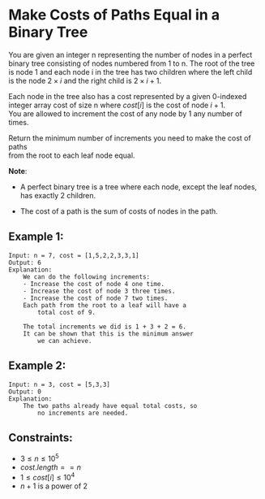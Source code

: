 # Make Costs of Paths Equal in a Binary Tree

You are given an integer n representing the number of nodes in a perfect  
binary tree consisting of nodes numbered from 1 to n. The root of the tree  
is node 1 and each node i in the tree has two children where the left child  
is the node $2 \times i$ and the right child is $2 \times i + 1$.

Each node in the tree also has a cost represented by a given 0-indexed  
integer array cost of size n where $cost[i]$ is the cost of node $i + 1$.  
You are allowed to increment the cost of any node by 1 any number of times.

Return the minimum number of increments you need to make the cost of paths  
from the root to each leaf node equal.

**Note**:

* A perfect binary tree is a tree where each node, except the leaf nodes,  
    has exactly 2 children.
    
* The cost of a path is the sum of costs of nodes in the path.

 

## Example 1:

    Input: n = 7, cost = [1,5,2,2,3,3,1]
    Output: 6
    Explanation: 
        We can do the following increments:
        - Increase the cost of node 4 one time.
        - Increase the cost of node 3 three times.
        - Increase the cost of node 7 two times.
        Each path from the root to a leaf will have a 
            total cost of 9.

        The total increments we did is 1 + 3 + 2 = 6.
        It can be shown that this is the minimum answer 
            we can achieve.

## Example 2:

    Input: n = 3, cost = [5,3,3]
    Output: 0
    Explanation: 
        The two paths already have equal total costs, so 
            no increments are needed.
        
        
        
## Constraints:

* $3 \le n \le 10^5$
* $cost.length == n$
* $1 \le cost[i] \le 10^4$
* $n + 1$ is a power of 2

